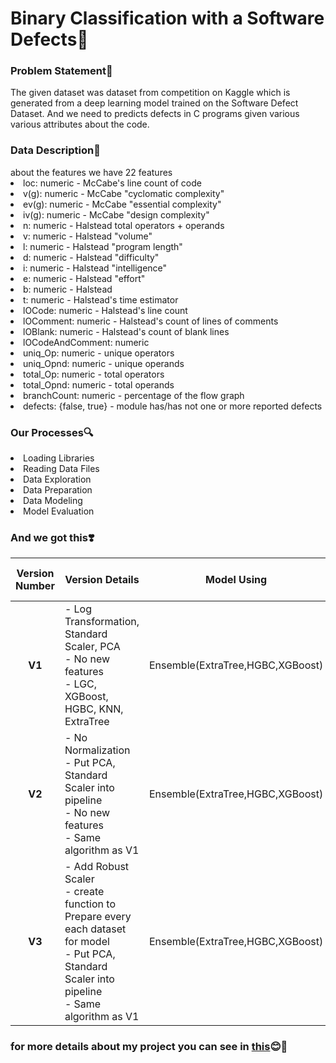 # Binary Classification with a Software Defects👾
<h3>Problem Statement📌</h3>
The given dataset was dataset from competition on Kaggle which is generated from a deep learning model trained on the Software Defect Dataset. And we need to predicts defects in C programs given various various attributes about the code.
<br> <h3> Data Description📑</h3>
about the features we have 22 features
<li> loc: numeric - McCabe's line count of code </li>
<li>v(g): numeric - McCabe "cyclomatic complexity"</li>
<li>ev(g): numeric - McCabe "essential complexity"</li>
<li>iv(g): numeric - McCabe "design complexity"</li>
<li>n: numeric - Halstead total operators + operands</li>
<li>v: numeric - Halstead "volume"</li>
<li>l: numeric - Halstead "program length" </li>
<li>d: numeric - Halstead "difficulty"</li>
<li>i: numeric - Halstead "intelligence"</li>
<li>e: numeric - Halstead "effort"</li>
<li>b: numeric - Halstead</li>
<li>t: numeric - Halstead's time estimator</li>
<li>lOCode: numeric - Halstead's line count</li>
<li>lOComment: numeric - Halstead's count of lines of comments</li>
<li>lOBlank: numeric - Halstead's count of blank lines</li>
<li>lOCodeAndComment: numeric</li>
<li>uniq_Op: numeric - unique operators</li>
<li>uniq_Opnd: numeric - unique operands</li>
<li>total_Op: numeric - total operators</li>
<li>total_Opnd: numeric - total operands</li>
<li>branchCount: numeric - percentage of the flow graph</li>
<li>defects: {false, true} - module has/has not one or more reported defects</li>
<h3>Our Processes🔍</h3>
<li>Loading Libraries</li>
<li>Reading Data Files</li>
<li>Data Exploration</li>
<li>Data Preparation</li>
<li>Data Modeling</li>
<li>Model Evaluation</li>
<h3>And we got this❣️</h3>

| Version<br>Number | Version Details | Model Using|Public LB Score|
| :-: | --- | :-: | :-: |
| **V1** |- Log Transformation, Standard Scaler, PCA<br> - No new features <br> - LGC, XGBoost, HGBC, KNN, ExtraTree <br> |Ensemble(ExtraTree,HGBC,XGBoost) |0.49|
| **V2** |- No Normalization<br> - Put PCA, Standard Scaler into pipeline <br> - No new features <br> - Same algorithm as V1 |Ensemble(ExtraTree,HGBC,XGBoost) |0.78922|
| **V3** |- Add Robust Scaler <br> - create function to Prepare every each dataset for model <br> - Put PCA, Standard Scaler into pipeline <br> - Same algorithm as V1  |Ensemble(ExtraTree,HGBC,XGBoost)|0.78986|

<h3>for more details about my project you can see in <a href="https://www.kaggle.com/code/sirintornphachai/dsi311-binary-classification/notebook">this</a>😊🎉</h3>

